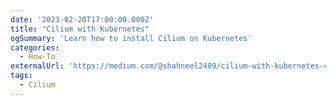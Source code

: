 ```yaml
---
date: '2023-02-20T17:00:00.000Z'
title: "Cilium with Kubernetes"
ogSummary: 'Learn how to install Cilium on Kubernetes'
categories:
  - How-To
externalUrl: 'https://medium.com/@shahneel2409/cilium-with-kubernetes-c4fbc31193f3'
tags:
  - Cilium
---
```

